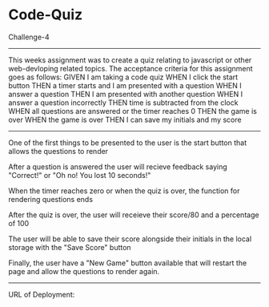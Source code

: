 # Code-Quiz

Challenge-4

***

This weeks assignment was to create a quiz relating to javascript or other web-devloping related topics. The acceptance criteria for this assignment goes as follows:
GIVEN I am taking a code quiz
WHEN I click the start button
THEN a timer starts and I am presented with a question
WHEN I answer a question
THEN I am presented with another question
WHEN I answer a question incorrectly
THEN time is subtracted from the clock
WHEN all questions are answered or the timer reaches 0
THEN the game is over
WHEN the game is over
THEN I can save my initials and my score

***

One of the first things to be presented to the user is the start button that allows the questions to render

After a question is answered the user will recieve feedback saying "Correct!" or "Oh no! You lost 10 seconds!"

When the timer reaches zero or when the quiz is over, the function for rendering questions ends

After the quiz is over, the user will receieve their score/80 and a percentage of 100

The user will be able to save their score alongside their initials in the local storage with the "Save Score" button

Finally, the user have a "New Game" button available that will restart the page and allow the questions to render again. 

***
URL of Deployment: 
